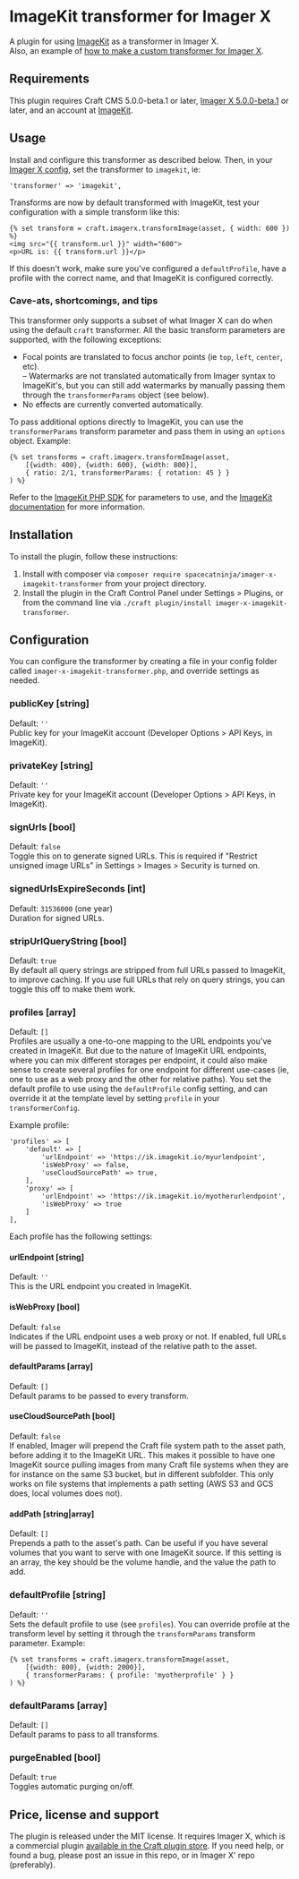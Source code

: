 # ImageKit transformer for Imager X

A plugin for using [ImageKit](https://imagekit.io/) as a transformer in Imager X.   
Also, an example of [how to make a custom transformer for Imager X](https://imager-x.spacecat.ninja/extending.html#transformers).

## Requirements

This plugin requires Craft CMS 5.0.0-beta.1 or later, [Imager X 5.0.0-beta.1](https://github.com/spacecatninja/craft-imager-x/) or later,
and an account at [ImageKit](https://imagekit.io/).
 
## Usage

Install and configure this transformer as described below. Then, in your [Imager X config](https://imager-x.spacecat.ninja/configuration.html), 
set the transformer to `imagekit`, ie:

```
'transformer' => 'imagekit',
``` 

Transforms are now by default transformed with ImageKit, test your configuration with a 
simple transform like this:

```
{% set transform = craft.imagerx.transformImage(asset, { width: 600 }) %}
<img src="{{ transform.url }}" width="600">
<p>URL is: {{ transform.url }}</p>
``` 

If this doesn't work, make sure you've configured a `defaultProfile`, have a profile with the correct name, and 
that ImageKit is configured correctly.

### Cave-ats, shortcomings, and tips

This transformer only supports a subset of what Imager X can do when using the default `craft` transformer. 
All the basic transform parameters are supported, with the following exceptions:

- Focal points are translated to focus anchor points (ie `top`, `left`, `center`, etc).  
– Watermarks are not translated automatically from Imager syntax to ImageKit's, but you can still add watermarks by manually passing them through the `transformerParams` object (see below).   
- No effects are currently converted automatically.    

To pass additional options directly to ImageKit, you can use the `transformerParams` transform parameter and pass them in using an `options` object. Example:

```
{% set transforms = craft.imagerx.transformImage(asset, 
    [{width: 400}, {width: 600}, {width: 800}], 
    { ratio: 2/1, transformerParams: { rotation: 45 } }
) %}
```   

Refer to the [ImageKit PHP SDK](https://github.com/imagekit-developer/imagekit-php) for parameters to use, and the
[ImageKit documentation](https://docs.imagekit.io/) for more information.


## Installation

To install the plugin, follow these instructions:

1. Install with composer via `composer require spacecatninja/imager-x-imagekit-transformer` from your project directory.
2. Install the plugin in the Craft Control Panel under Settings > Plugins, or from the command line via `./craft plugin/install imager-x-imagekit-transformer`.


## Configuration

You can configure the transformer by creating a file in your config folder called
`imager-x-imagekit-transformer.php`, and override settings as needed.

### publicKey [string]
Default: `''`  
Public key for your ImageKit account (Developer Options > API Keys, in ImageKit).

### privateKey [string]
Default: `''`  
Private key for your ImageKit account (Developer Options > API Keys, in ImageKit).

### signUrls [bool]
Default: `false`  
Toggle this on to generate signed URLs. This is required if "Restrict unsigned image URLs" in 
Settings > Images > Security is turned on.

### signedUrlsExpireSeconds [int]
Default: `31536000` (one year)   
Duration for signed URLs. 

### stripUrlQueryString [bool]
Default: `true`  
By default all query strings are stripped from full URLs passed to ImageKit, to improve
caching. If you use full URLs that rely on query strings, you can toggle this off to make
them work. 

### profiles [array]
Default: `[]`  
Profiles are usually a one-to-one mapping to the URL endpoints you've created in ImageKit. But due to the
nature of ImageKit URL endpoints, where you can mix different storages per endpoint, it could also make sense 
to create several profiles for one endpoint for different use-cases (ie, one to use as a web proxy and the other
for relative paths).
You set the default profile to use using the `defaultProfile` config setting, and can override it at the 
template level by setting `profile` in your `transformerConfig`.

Example profile:

```
'profiles' => [
    'default' => [
        'urlEndpoint' => 'https://ik.imagekit.io/myurlendpoint',
        'isWebProxy' => false,
        'useCloudSourcePath' => true,
    ],
    'proxy' => [
        'urlEndpoint' => 'https://ik.imagekit.io/myotherurlendpoint',
        'isWebProxy' => true
    ]
],
```

Each profile has the following settings:

#### urlEndpoint [string]
Default: `''`       
This is the URL endpoint you created in ImageKit.

#### isWebProxy [bool]
Default: `false`       
Indicates if the URL endpoint uses a web proxy or not. If enabled, full URLs will be passed to ImageKit, 
instead of the relative path to the asset.

#### defaultParams [array]
Default: `[]`       
Default params to be passed to every transform.

#### useCloudSourcePath [bool]
Default: `false`       
If enabled, Imager will prepend the Craft file system path to the asset path, before adding it to the 
ImageKit URL. This makes it possible to have one ImageKit source pulling images from many Craft file systems 
when they are for instance on the same S3 bucket, but in different subfolder. This only works on file systems that 
implements a path setting (AWS S3 and GCS does, local volumes does not).

#### addPath [string|array]
Default: `[]`       
Prepends a path to the asset's path. Can be useful if you have 
several volumes that you want to serve with one ImageKit source. If this setting is an array, the key 
should be the volume handle, and the value the path to add.

### defaultProfile [string]
Default: `''`  
Sets the default profile to use (see `profiles`). You can override profile at the transform level by setting it through the `transformParams` transform parameter. Example:

```
{% set transforms = craft.imagerx.transformImage(asset, 
    [{width: 800}, {width: 2000}], 
    { transformerParams: { profile: 'myotherprofile' } }
) %}
```

### defaultParams [array]
Default: `[]`  
Default params to pass to all transforms.

### purgeEnabled [bool]
Default: `true`  
Toggles automatic purging on/off.


Price, license and support
---
The plugin is released under the MIT license. It requires Imager X, which is a commercial 
plugin [available in the Craft plugin store](https://plugins.craftcms.com/imager-x). If you 
need help, or found a bug, please post an issue in this repo, or in Imager X' repo (preferably). 

